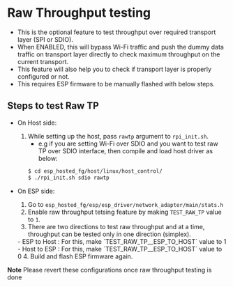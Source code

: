 # Raw Throughput testing

- This is the optional feature to test throughput over required transport layer (SPI or SDIO).
- When ENABLED, this will bypass Wi-Fi traffic and push the dummy data traffic on transport layer directly to check maximum throughput on the current transport.
- This feature will also help you to check if transport layer is properly configured or not.
- This requires ESP firmware to be manually flashed with below steps.

## Steps to test Raw TP

- On Host side:
    <TODO>
    1. While setting up the host, pass `rawtp` argument to `rpi_init.sh`.
        - e.g if you are setting Wi-Fi over SDIO and you want to test raw TP over SDIO interface, then compile and load host driver as below:
        ```sh
        $ cd esp_hosted_fg/host/linux/host_control/
        $ ./rpi_init.sh sdio rawtp
        ```

- On ESP side:
	1. Go to `esp_hosted_fg/esp/esp_driver/network_adapter/main/stats.h`
	2. Enable raw throughput tetsing feature by making `TEST_RAW_TP` value to `1`.
	3. There are two directions to test raw throughput and at a time, throughput can be tested only in one direction (simplex).
    <TODO>
	    - ESP to Host : For this, make `TEST_RAW_TP__ESP_TO_HOST` value to 1
	    - Host to ESP : For this, make `TEST_RAW_TP__ESP_TO_HOST` value to 0
	4. Build and flash ESP firmware again.

**Note**
Please revert these configurations once raw throughput testing is done
